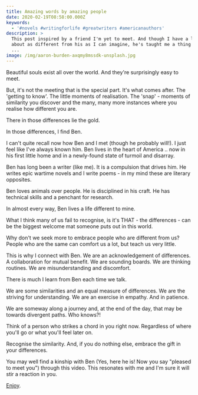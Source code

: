 ```yaml
---
title: Amazing words by amazing people
date: 2020-02-19T08:58:00.000Z
keywords:
  - '#novels #writingforlife #greatwriters #americanauthors'
description: >
  This post inspired by a friend I'm yet to meet. And though I have a life just
  about as different from his as I can imagine, he's taught me a thing or two
  ...
image: /img/aaron-burden-axqmy8mssdk-unsplash.jpg
---
```

Beautiful souls exist all over the world. And they're surprisingly easy to meet. 

But, it's not the meeting that is the special part.  It's what comes after. The 'getting to know'. The little moments of realisation. The 'snap' - moments of similarity you discover and the many, many more instances where you realise how different you are.

There in those differences lie the gold. 

In those differences, I find Ben. 

I can't quite recall now how Ben and I met (though he probably will!). I just feel like I've always known him. Ben lives in the heart of America .. now in his first little home and in a newly-found state of turmoil and disarray.

Ben has long been a writer (like me). It is a compulsion that drives him. He writes epic wartime novels and I write poems - in my mind these are literary opposites. 

Ben loves animals over people. He is disciplined in his craft. He has technical skills and a penchant for research.

In almost every way, Ben lives a life different to mine.

What I think many of us fail to recognise, is it's THAT - the differences - can be the biggest welcome mat someone puts out in this world. 

Why don't we seek more to embrace people who are different from us? People who are the same can comfort us a lot, but teach us very little. 

This is why I connect with Ben. We are an acknowledgement of differences. A collaboration for mutual benefit. We are sounding boards. We are thinking routines. We are misunderstanding and discomfort. 

There is much I learn from Ben each time we talk. 

We are some similarities and an equal measure of differences. We are the striving for understanding. We are an exercise in empathy. And in patience.

We are someway along a journey and, at the end of the day, that may be towards divergent paths. Who knows?!

Think of a person who strikes a chord in you right now. Regardless of where you'll go or what you'll feel later on. 

Recognise the similarity. And, if you do nothing else, embrace the gift in your differences.

You may well find a kinship with Ben (Yes, here he is! Now you say "pleased to meet you") through this video. This resonates with me and I'm sure it will stir a reaction in you.

[Enjoy](https://www.youtube.com/watch?v=5V0dxdI4e6Q).
